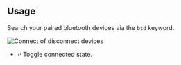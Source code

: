 ## Usage

Search your paired bluetooth devices via the `btd` keyword.

![Connect of disconnect devices](images/btd.png)

* <kbd>↩</kbd> Toggle connected state.
